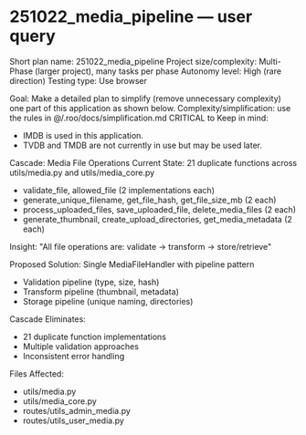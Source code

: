 # 251022_media_pipeline — user query
Short plan name: 251022_media_pipeline
Project size/complexity: Multi-Phase (larger project), many tasks per phase
Autonomy level: High (rare direction)
Testing type: Use browser

Goal: Make a detailed plan to simplify (remove unnecessary complexity) one part of this application as shown below.
Complexity/simplification: use the rules in @/.roo/docs/simplification.md
CRITICAL to Keep in mind:
- IMDB is used in this application.
- TVDB and TMDB are not currently in use but may be used later.

Cascade: Media File Operations
Current State: 21 duplicate functions across utils/media.py and utils/media_core.py
- validate_file, allowed_file (2 implementations each)
- generate_unique_filename, get_file_hash, get_file_size_mb (2 each)
- process_uploaded_files, save_uploaded_file, delete_media_files (2 each)
- generate_thumbnail, create_upload_directories, get_media_metadata (2 each)

Insight: "All file operations are: validate → transform → store/retrieve"

Proposed Solution: Single MediaFileHandler with pipeline pattern
- Validation pipeline (type, size, hash)
- Transform pipeline (thumbnail, metadata)
- Storage pipeline (unique naming, directories)

Cascade Eliminates:
- 21 duplicate function implementations
- Multiple validation approaches
- Inconsistent error handling

Files Affected:
- utils/media.py
- utils/media_core.py
- routes/utils_admin_media.py
- routes/utils_user_media.py